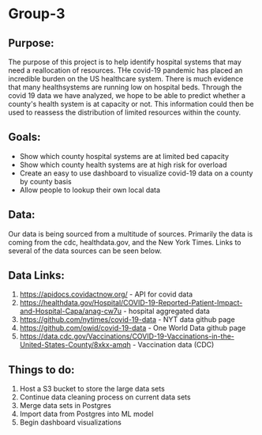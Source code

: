 # Group-3

## Purpose:
The purpose of this project is to help identify hospital systems that may need a reallocation of resources.  THe covid-19 pandemic has placed an incredible burden on the US healthcare system.  There is much evidence that many healthsystems are running low on hospital beds.  Through the covid 19 data we have analyzed, we hope to be able to predict whether a county's health system is at capacity or not.  This information could then be used to reassess the distribution of limited resources within the county.

## Goals:
* Show which county hospital systems are at limited bed capacity
* Show which county health systems are at high risk for overload
* Create an easy to use dashboard to visualize covid-19 data on a county by county basis
* Allow people to lookup their own local data
## Data:
Our data is being sourced from a multitude of sources.  Primarily the data is coming from the cdc, healthdata.gov, and the New York Times.  Links to several of the data sources can be seen below.
## Data Links:

1. https://apidocs.covidactnow.org/ - API for covid data
2. https://healthdata.gov/Hospital/COVID-19-Reported-Patient-Impact-and-Hospital-Capa/anag-cw7u - hospital aggregated data
3. https://github.com/nytimes/covid-19-data - NYT data github page
4. https://github.com/owid/covid-19-data - One World Data github page
5. https://data.cdc.gov/Vaccinations/COVID-19-Vaccinations-in-the-United-States-County/8xkx-amqh - Vaccination data (CDC)

## Things to do:
1. Host a S3 bucket to store the large data sets
2. Continue data cleaning process on current data sets
3. Merge data sets in Postgres
4. Import data from Postgres into ML model
5. Begin dashboard visualizations